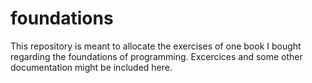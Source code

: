 # foundations
This repository is meant to allocate the exercises of one book I bought regarding the foundations of programming. Excercices and some other documentation might be included here.
